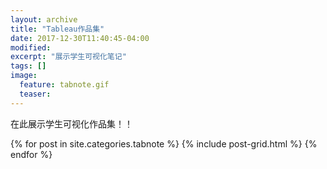 ```yaml
---
layout: archive
title: "Tableau作品集"
date: 2017-12-30T11:40:45-04:00
modified:
excerpt: "展示学生可视化笔记"
tags: []
image: 
  feature: tabnote.gif
  teaser:
---
```


在此展示学生可视化作品集！！

<div class="tiles">
{% for post in site.categories.tabnote %}
  {% include post-grid.html %}
{% endfor %}
</div><!-- /.tiles -->